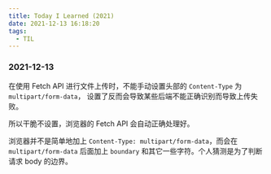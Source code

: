 ```yaml
---
title: Today I Learned (2021)
date: 2021-12-13 16:18:20
tags:
  - TIL
---
```


### 2021-12-13

在使用 Fetch API 进行文件上传时，不能手动设置头部的 `Content-Type` 为 `multipart/form-data`，
设置了反而会导致某些后端不能正确识别而导致上传失败。

所以干脆不设置，浏览器的 Fetch API 会自动正确处理好。

浏览器并不是简单地加上 `Content-Type: multipart/form-data`，而会在 `multipart/form-data` 后面加上
`boundary` 和其它一些字符。个人猜测是为了判断请求 body 的边界。
